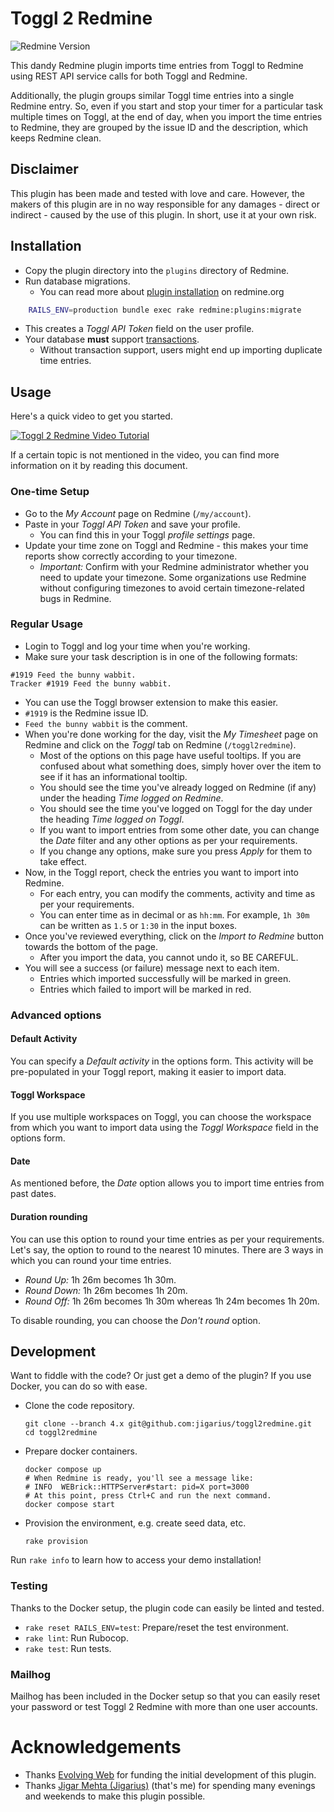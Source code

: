 # Toggl 2 Redmine

![Redmine Version](https://img.shields.io/badge/Redmine-4.x-green.svg)

This dandy Redmine plugin imports time entries from Toggl to Redmine using
REST API service calls for both Toggl and Redmine.

Additionally, the plugin groups similar Toggl time entries into a single Redmine
entry. So, even if you start and stop your timer for a particular task multiple
times on Toggl, at the end of day, when you import the time entries to Redmine,
they are grouped by the issue ID and the description, which keeps Redmine clean.

## Disclaimer

This plugin has been made and tested with love and care. However, the makers
of this plugin are in no way responsible for any damages - direct or indirect -
caused by the use of this plugin. In short, use it at your own risk.

## Installation

* Copy the plugin directory into the `plugins` directory of Redmine.
* Run database migrations.
  * You can read more about
[plugin installation](http://www.redmine.org/projects/redmine/wiki/Plugins) on redmine.org
```bash
    RAILS_ENV=production bundle exec rake redmine:plugins:migrate
```
  * This creates a _Toggl API Token_ field on the user profile.
* Your database **must** support [transactions](https://en.wikipedia.org/wiki/Database_transaction).
  * Without transaction support, users might end up importing duplicate
    time entries.

## Usage

Here's a quick video to get you started.

[![Toggl 2 Redmine Video Tutorial](https://img.youtube.com/vi/FdwWUYllop4/0.jpg)](https://www.youtube.com/watch?v=FdwWUYllop4&t=162)

If a certain topic is not mentioned in the video, you can find more information on it by reading this document.

### One-time Setup

* Go to the _My Account_ page on Redmine (`/my/account`).
* Paste in your _Toggl API Token_ and save your profile.
  * You can find this in your Toggl _profile settings_ page.
* Update your time zone on Toggl and Redmine - this makes your time reports
  show correctly according to your timezone.
  * *Important:* Confirm with your Redmine administrator whether you need to
    update your timezone. Some organizations use Redmine without configuring
    timezones to avoid certain timezone-related bugs in Redmine.

### Regular Usage

* Login to Toggl and log your time when you're working.
* Make sure your task description is in one of the following formats:
```
#1919 Feed the bunny wabbit.
Tracker #1919 Feed the bunny wabbit.
```
  * You can use the Toggl browser extension to make this easier.
  * `#1919` is the Redmine issue ID.
  * `Feed the bunny wabbit` is the comment.
* When you're done working for the day, visit the _My Timesheet_ page on Redmine
  and click on the _Toggl_ tab on Redmine (`/toggl2redmine`).
  * Most of the options on this page have useful tooltips. If you are confused
    about what something does, simply hover over the item to see if it has an
    informational tooltip.
  * You should see the time you've already logged on Redmine (if any) under the
    heading _Time logged on Redmine_.
  * You should see the time you've logged on Toggl for the day under the
    heading _Time logged on Toggl_.
  * If you want to import entries from some other date, you can change the
    _Date_ filter and any other options as per your requirements.
  * If you change any options, make sure you press _Apply_ for them to
    take effect.
* Now, in the Toggl report, check the entries you want to import into Redmine.
  * For each entry, you can modify the comments, activity and time as per your
    requirements.
  * You can enter time as in decimal or as `hh:mm`. For example, `1h 30m` can
    be written as `1.5` or `1:30` in the input boxes.
* Once you've reviewed everything, click on the _Import to Redmine_ button
  towards the bottom of the page.
  * After you import the data, you cannot undo it, so BE CAREFUL.
* You will see a success (or failure) message next to each item.
  * Entries which imported successfully will be marked in green.
  * Entries which failed to import will be marked in red.

### Advanced options

#### Default Activity

You can specify a _Default activity_ in the options form. This activity will
be pre-populated in your Toggl report, making it easier to import data.

#### Toggl Workspace

If you use multiple workspaces on Toggl, you can choose the workspace from
which you want to import data using the _Toggl Workspace_ field in the options
form.

#### Date

As mentioned before, the _Date_ option allows you to import time entries from
past dates.

#### Duration rounding

You can use this option to round your time entries as per your requirements.
Let's say, the option to round to the nearest 10 minutes. There are 3 ways in
which you can round your time entries.

* *Round Up:* 1h 26m becomes 1h 30m.
* *Round Down:* 1h 26m becomes 1h 20m.
* *Round Off:* 1h 26m becomes 1h 30m whereas 1h 24m becomes 1h 20m.

To disable rounding, you can choose the *Don't round* option.

## Development

Want to fiddle with the code? Or just get a demo of the plugin? If you use
Docker, you can do so with ease.

  * Clone the code repository.
    ```
    git clone --branch 4.x git@github.com:jigarius/toggl2redmine.git
    cd toggl2redmine
    ```
  * Prepare docker containers.
    ```
    docker compose up
    # When Redmine is ready, you'll see a message like:
    # INFO  WEBrick::HTTPServer#start: pid=X port=3000
    # At this point, press Ctrl+C and run the next command.
    docker compose start
    ```
  * Provision the environment, e.g. create seed data, etc.
    ```
    rake provision
    ```

Run `rake info` to learn how to access your demo installation!

### Testing

Thanks to the Docker setup, the plugin code can easily be linted and tested.

* `rake reset RAILS_ENV=test`: Prepare/reset the test environment.
* `rake lint`: Run Rubocop.
* `rake test`: Run tests.

### Mailhog

Mailhog has been included in the Docker setup so that you can easily reset
your password or test Toggl 2 Redmine with more than one user accounts.

# Acknowledgements

* Thanks [Evolving Web](https://evolvingweb.ca/) for funding the initial
  development of this plugin.
* Thanks [Jigar Mehta (Jigarius)](https://jigarius.com/about) (that's me)
  for spending many evenings and weekends to make this plugin possible.
